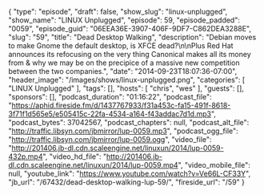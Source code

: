 {
  "type": "episode",
  "draft": false,
  "show_slug": "linux-unplugged",
  "show_name": "LINUX Unplugged",
  "episode": 59,
  "episode_padded": "0059",
  "episode_guid": "06EEA36E-3907-406F-9DF7-C862DEA3288E",
  "slug": "59",
  "title": "Dead Desktop Walking",
  "description": "Debian moves to make Gnome the default desktop, is XFCE dead?\n\nPlus Red Hat announces its refocusing on the very thing Canonical makes all its money from & why we may be on the precipice of a massive new competition between the two companies.",
  "date": "2014-09-23T18:07:36-07:00",
  "header_image": "/images/shows/linux-unplugged.png",
  "categories": [
    "LINUX Unplugged"
  ],
  "tags": [],
  "hosts": [
    "chris",
    "wes"
  ],
  "guests": [],
  "sponsors": [],
  "podcast_duration": "01:16:22",
  "podcast_file": "https://aphid.fireside.fm/d/1437767933/f31a453c-fa15-491f-8618-3f71f1d565e5/e505415c-22fa-4534-a164-f43addac7d1d.mp3",
  "podcast_bytes": 37042567,
  "podcast_chapters": null,
  "podcast_alt_file": "http://traffic.libsyn.com/jbmirror/lup-0059.mp3",
  "podcast_ogg_file": "http://traffic.libsyn.com/jbmirror/lup-0059.ogg",
  "video_file": "http://201406.jb-dl.cdn.scaleengine.net/linuxun/2014/lup-0059-432p.mp4",
  "video_hd_file": "http://201406.jb-dl.cdn.scaleengine.net/linuxun/2014/lup-0059.mp4",
  "video_mobile_file": null,
  "youtube_link": "https://www.youtube.com/watch?v=Ve66L-CF33Y",
  "jb_url": "/67432/dead-desktop-walking-lup-59/",
  "fireside_url": "/59"
}

